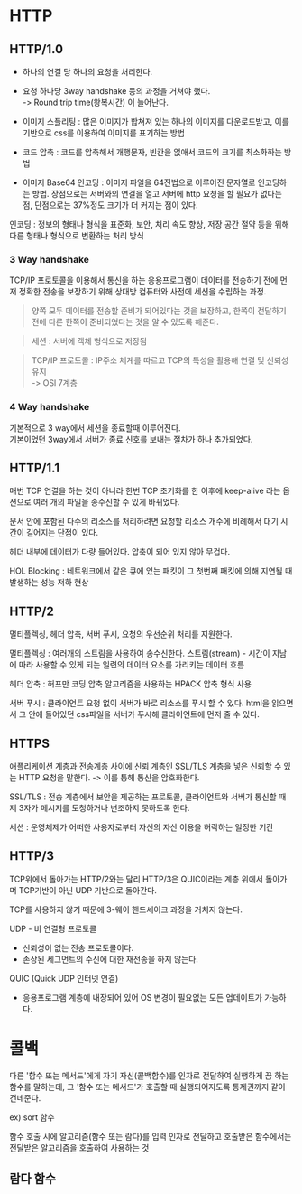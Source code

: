 # HTTP

## HTTP/1.0

- 하나의 연결 당 하나의 요청을 처리한다.
- 요청 하나당 3way handshake 등의 과정을 거쳐야 했다.  
  -> Round trip time(왕복시간) 이 늘어난다.

- 이미지 스플리팅 : 많은 이미지가 합쳐져 있는 하나의 이미지를 다운로드받고, 이를 기반으로 css를 이용하여 이미지를 표기하는 방법
- 코드 압축 : 코드를 압축해서 개행문자, 빈칸을 없애서 코드의 크기를 최소화하는 방법
- 이미지 Base64 인코딩 : 이미지 파일을 64진법으로 이루어진 문자열로 인코딩하는 방법. 장점으로는 서버와의 연결을 열고 서버에 http 요청을 할 필요가 없다는 점, 단점으로는 37%정도 크기가 더 커지는 점이 있다.

인코딩 : 정보의 형태나 형식을 표준화, 보안, 처리 속도 향상, 저장 공간 절약 등을 위해 다른 형태나 형식으로 변환하는 처리 방식

### 3 Way handshake

TCP/IP 프로토콜을 이용해서 통신을 하는 응용프로그램이 데이터를 전송하기 전에 먼저 정확한 전송을 보장하기 위해 상대방 컴퓨터와 사전에 세션을 수립하는 과정.

> 양쪽 모두 데이터를 전송할 준비가 되어있다는 것을 보장하고, 한쪽이 전달하기전에 다른 한쪽이 준비되었다는 것을 알 수 있도록 해준다.

> 세션 : 서버에 객체 형식으로 저장됨

> TCP/IP 프로토콜 : IP주소 체계를 따르고 TCP의 특성을 활용해 연결 및 신뢰성 유지  
> -> OSI 7계층

### 4 Way handshake

기본적으로 3 way에서 세션을 종료할때 이루어진다.  
기본이었던 3way에서 서버가 종료 신호를 보내는 절차가 하나 추가되었다.

## HTTP/1.1

매번 TCP 연결을 하는 것이 아니라 한번 TCP 초기화를 한 이후에 keep-alive 라는 옵션으로 여러 개의 파일을 송수신할 수 있게 바뀌었다.

문서 안에 포함된 다수의 리소스를 처리하려면 요청할 리소스 개수에 비례해서 대기 시간이 길어지는 단점이 있다.

헤더 내부에 데이터가 다량 들어있다. 압축이 되어 있지 않아 무겁다.

HOL Blocking : 네트워크에서 같은 큐에 있는 패킷이 그 첫번째 패킷에 의해 지연될 때 발생하는 성능 저하 현상

## HTTP/2

멀티플렉싱, 헤더 압축, 서버 푸시, 요청의 우선순위 처리를 지원한다.

멀티플렉싱 : 여러개의 스트림을 사용하여 송수신한다. 스트림(stream) - 시간이 지남에 따라 사용할 수 있게 되는 일련의 데이터 요소를 가리키는 데이터 흐름

헤더 압축 : 허프만 코딩 압축 알고리즘을 사용하는 HPACK 압축 형식 사용

서버 푸시 : 클라이언트 요청 없이 서버가 바로 리소스를 푸시 할 수 있다. html을 읽으면서 그 안에 들어있던 css파일을 서버가 푸시해 클라이언트에 먼저 줄 수 있다.

## HTTPS

애플리케이션 계층과 전송계층 사이에 신뢰 계층인 SSL/TLS 계층을 넣은 신뢰할 수 있는 HTTP 요청을 말한다. -> 이를 통해 통신을 암호화한다.

SSL/TLS : 전송 계층에서 보안을 제공하는 프로토콜, 클라이언트와 서버가 통신할 때 제 3자가 메시지를 도청하거나 변조하지 못하도록 한다.

세션 : 운영체제가 어떠한 사용자로부터 자신의 자산 이용을 허락하는 일정한 기간

## HTTP/3

TCP위에서 돌아가는 HTTP/2와는 달리 HTTP/3은 QUIC이라는 계층 위에서 돌아가며 TCP기반이 아닌 UDP 기반으로 돌아간다.

TCP를 사용하지 않기 때문에 3-웨이 핸드셰이크 과정을 거치지 않는다.

UDP - 비 연결형 프로토콜

- 신뢰성이 없는 전송 프로토콜이다.
- 손상된 세그먼트의 수신에 대한 재전송을 하지 않는다.

QUIC (Quick UDP 인터넷 연결)

- 응용프로그램 계층에 내장되어 있어 OS 변경이 필요없는 모든 업데이트가 가능하다.

# 콜백

다른 '함수 또는 메서드'에게 자기 자신(콜백함수)를 인자로 전달하여 실행하게 끔 하는 함수를 말하는데, 그 '함수 또는 메서드'가 호출할 때 실행되어지도록 통제권까지 같이 건네준다.

ex) sort 함수

함수 호출 시에 알고리즘(함수 또는 람다)를 입력 인자로 전달하고 호출받은 함수에서는 전달받은 알고리즘을 호출하여 사용하는 것

## 람다 함수
